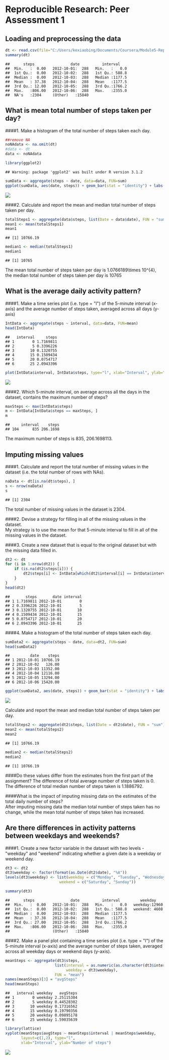# Reproducible Research: Peer Assessment 1


## Loading and preprocessing the data

```r
dt <- read.csv(file="C:/Users/kexiaobing/Documents/Coursera/Module5-ReproduciableResearch/Project1/activity.csv", header=TRUE, sep=",")
summary(dt)
```

```
##      steps                date          interval     
##  Min.   :  0.00   2012-10-01:  288   Min.   :   0.0  
##  1st Qu.:  0.00   2012-10-02:  288   1st Qu.: 588.8  
##  Median :  0.00   2012-10-03:  288   Median :1177.5  
##  Mean   : 37.38   2012-10-04:  288   Mean   :1177.5  
##  3rd Qu.: 12.00   2012-10-05:  288   3rd Qu.:1766.2  
##  Max.   :806.00   2012-10-06:  288   Max.   :2355.0  
##  NA's   :2304     (Other)   :15840
```

## What is mean total number of steps taken per day?
####1. Make a histogram of the total number of steps taken each day.


```r
##remove NA
noNAdata <- na.omit(dt)
#data <- dt
data <- noNAdata

library(ggplot2)
```

```
## Warning: package 'ggplot2' was built under R version 3.1.2
```

```r
sumData <- aggregate(steps ~ date, data=data, FUN=sum)
ggplot(sumData, aes(date, steps)) + geom_bar(stat = "identity") + labs(title = "Total Number of Steps Taken Each Day", x = "Date", y = "Total number of steps")
```

![](./PA1_template_files/figure-html/unnamed-chunk-2-1.png) 

####2. Calculate and report the mean and median total number of steps taken per day.

```r
totalSteps1 <- aggregate(data$steps, list(Date = data$date), FUN = "sum")$x
mean1 <- mean(totalSteps1)
mean1
```

```
## [1] 10766.19
```

```r
median1 <- median(totalSteps1)
median1
```

```
## [1] 10765
```
The mean total number of steps taken per day is 1.0766189\times 10^{4}, the median total number of steps taken per day is 10765

## What is the average daily activity pattern?
####1. Make a time series plot (i.e. type = "l") of the 5-minute interval (x-axis) and the average number of steps taken, averaged across all days (y-axis)

```r
IntData <- aggregate(steps ~ interval, data=data, FUN=mean)
head(IntData)
```

```
##   interval     steps
## 1        0 1.7169811
## 2        5 0.3396226
## 3       10 0.1320755
## 4       15 0.1509434
## 5       20 0.0754717
## 6       25 2.0943396
```

```r
plot(IntData$interval, IntData$steps, type="l", xlab="Interval", ylab="Average Number of steps")
```

![](./PA1_template_files/figure-html/unnamed-chunk-4-1.png) 

####2. Which 5-minute interval, on average across all the days in the dataset, contains the maximum number of steps?

```r
maxSteps <- max(IntData$steps)
m <- IntData[IntData$steps == maxSteps, ]
m
```

```
##     interval    steps
## 104      835 206.1698
```
The maximum number of steps is 835, 206.1698113.

## Imputing missing values
####1. Calculate and report the total number of missing values in the dataset (i.e. the total number of rows with NAs).

```r
naData <- dt[is.na(dt$steps), ]
s <- nrow(naData)
s
```

```
## [1] 2304
```
The total number of missing values in the dataset is 2304.

####2. Devise a strategy for filling in all of the missing values in the dataset.  
My strategy is to use the mean for that 5-minute interval to fill in all of the missing values in the dataset.


####3. Create a new dataset that is equal to the original dataset but with the missing data filled in.

```r
dt2 <- dt 
for (i in 1:nrow(dt2)) {
    if (is.na(dt2$steps[i])) {
        dt2$steps[i] <- IntData[which(dt2$interval[i] == IntData$interval), ]$steps
    }
}
head(dt2)
```

```
##       steps       date interval
## 1 1.7169811 2012-10-01        0
## 2 0.3396226 2012-10-01        5
## 3 0.1320755 2012-10-01       10
## 4 0.1509434 2012-10-01       15
## 5 0.0754717 2012-10-01       20
## 6 2.0943396 2012-10-01       25
```

####4. Make a histogram of the total number of steps taken each day.  

```r
sumData2 <- aggregate(steps ~ date, data=dt2, FUN=sum)
head(sumData2)
```

```
##         date    steps
## 1 2012-10-01 10766.19
## 2 2012-10-02   126.00
## 3 2012-10-03 11352.00
## 4 2012-10-04 12116.00
## 5 2012-10-05 13294.00
## 6 2012-10-06 15420.00
```

```r
ggplot(sumData2, aes(date, steps)) + geom_bar(stat = "identity") + labs(title = "Total Number of Steps Taken Each Day", x = "Date", y = "Total number of steps")
```

![](./PA1_template_files/figure-html/unnamed-chunk-8-1.png) 

Calculate and report the mean and median total number of steps taken per day.

```r
totalSteps2 <- aggregate(dt2$steps, list(Date = dt2$date), FUN = "sum")$x
mean2 <- mean(totalSteps2)
mean2
```

```
## [1] 10766.19
```

```r
median2 <- median(totalSteps2)
median2
```

```
## [1] 10766.19
```
  
####Do these values differ from the estimates from the first part of the assignment? 
The difference of total average number of steps taken is 0.
The difference of total median number of steps taken is 1.1886792.


####What is the impact of imputing missing data on the estimates of the total daily number of steps?  
After imputing missing data the median total number of steps taken has no change, while the mean total number of steps taken has increased.

## Are there differences in activity patterns between weekdays and weekends?  
####1. Create a new factor variable in the dataset with two levels - "weekday" and "weekend" indicating whether a given date is a weekday or weekend day.

```r
dt3 <- dt2
dt3$weekday <- factor(format(as.Date(dt2$date), "%A"))
levels(dt3$weekday) <- list(weekday = c("Monday", "Tuesday", "Wednesday", "Thursday", "Friday"),
                        weekend = c("Saturday", "Sunday"))

summary(dt3)
```

```
##      steps                date          interval         weekday     
##  Min.   :  0.00   2012-10-01:  288   Min.   :   0.0   weekday:12960  
##  1st Qu.:  0.00   2012-10-02:  288   1st Qu.: 588.8   weekend: 4608  
##  Median :  0.00   2012-10-03:  288   Median :1177.5                  
##  Mean   : 37.38   2012-10-04:  288   Mean   :1177.5                  
##  3rd Qu.: 27.00   2012-10-05:  288   3rd Qu.:1766.2                  
##  Max.   :806.00   2012-10-06:  288   Max.   :2355.0                  
##                   (Other)   :15840
```

####2. Make a panel plot containing a time series plot (i.e. type = "l") of the 5-minute interval (x-axis) and the average number of steps taken, averaged across all weekday days or weekend days (y-axis).  

```r
meanSteps <- aggregate(dt3$steps, 
                      list(interval = as.numeric(as.character(dt3$interval)), 
                           weekday = dt3$weekday),
                      FUN = "mean")
names(meanSteps)[3] = "avgSteps"
head(meanSteps)
```

```
##   interval weekday   avgSteps
## 1        0 weekday 2.25115304
## 2        5 weekday 0.44528302
## 3       10 weekday 0.17316562
## 4       15 weekday 0.19790356
## 5       20 weekday 0.09895178
## 6       25 weekday 1.59035639
```

```r
library(lattice)
xyplot(meanSteps$avgSteps ~ meanSteps$interval | meanSteps$weekday, 
       layout=c(1,2), type="l",
       xlab="Interval", ylab="Number of steps")
```

![](./PA1_template_files/figure-html/unnamed-chunk-11-1.png) 
